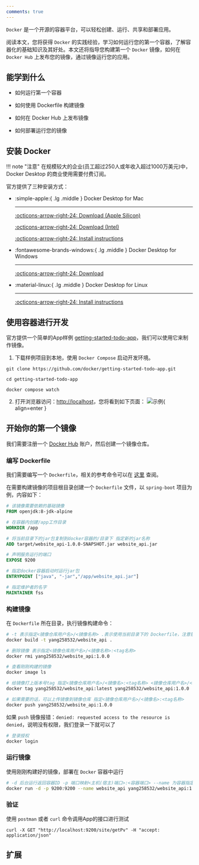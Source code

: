 ```yaml
---
comments: true
---
```


`Docker` 是一个开源的容器平台，可以轻松创建、运行、共享和部署应用。

阅读本文，您将获得 `Docker` 的实践经验，学习如何运行您的第一个容器，了解容器化的基础知识及其好处。本文还将指导您构建第一个 `Docker` 镜像，如何在 `Docker Hub` 上发布您的镜像，通过镜像运行您的应用。

## 能学到什么

* 如何运行第一个容器

* 如何使用 Dockerfile 构建镜像

* 如何在 Docker Hub 上发布镜像

* 如何部署运行您的镜像

## 安装 Docker

!!! note "注意"
    在规模较大的企业(员工超过250人或年收入超过1000万美元)中，Docker Desktop 的商业使用需要付费订阅。

官方提供了三种安装方式：

<div class="grid cards" markdown>

-   :simple-apple:{ .lg .middle } Docker Desktop for Mac

    ---

    [:octicons-arrow-right-24: Download (Apple Silicon)](https://desktop.docker.com/mac/main/arm64/Docker.dmg?utm_source=docker&utm_medium=webreferral&utm_campaign=docs-driven-download-mac-arm64&_gl=1*xzml4r*_ga*MTI2MjgyNjgwMy4xNzIwNjgzMzc2*_ga_XJWPQMJYHQ*MTcyMDY4MzM3Ni4xLjEuMTcyMDY4NzcyNy42MC4wLjA.)

    [:octicons-arrow-right-24: Download (Intel)](https://desktop.docker.com/mac/main/amd64/Docker.dmg?utm_source=docker&utm_medium=webreferral&utm_campaign=docs-driven-download-mac-amd64&_gl=1*12sny4l*_ga*MTI2MjgyNjgwMy4xNzIwNjgzMzc2*_ga_XJWPQMJYHQ*MTcyMDY4MzM3Ni4xLjEuMTcyMDY4NzcyNy42MC4wLjA.)

    [:octicons-arrow-right-24: Install instructions](https://docs.docker.com/desktop/install/mac-install)

-   :fontawesome-brands-windows:{ .lg .middle } Docker Desktop for Windows

    ---

    [:octicons-arrow-right-24: Download](https://desktop.docker.com/win/main/amd64/Docker%20Desktop%20Installer.exe?utm_source=docker&utm_medium=webreferral&utm_campaign=docs-driven-download-windows&_gl=1*1uket0f*_ga*MTI2MjgyNjgwMy4xNzIwNjgzMzc2*_ga_XJWPQMJYHQ*MTcyMDY4MzM3Ni4xLjEuMTcyMDY4NzcyNy42MC4wLjA.)

-   :material-linux:{ .lg .middle } Docker Desktop for Linux

    ---

    [:octicons-arrow-right-24: Install instructions](https://docs.docker.com/desktop/install/linux-install/)

</div>

## 使用容器进行开发

官方提供一个简单的App样例 [getting-started-todo-app](https://github.com/docker/getting-started-todo-app)，我们可以使用它来制作镜像。

1. 下载样例项目到本地，使用 `Docker Compose` 启动开发环境。
```
git clone https://github.com/docker/getting-started-todo-app.git

cd getting-started-todo-app

docker compose watch
```

2. 打开浏览器访问：[http://localhost](http://localhost)，您将看到如下页面：
![示例](https://docs.docker.com/guides/getting-started/images/develop-getting-started-app-first-launch.webp){ align=enter }

## 开始你的第一个镜像

我们需要注册一个 [Docker Hub](https://hub.docker.com/?_gl=1*jcs0vz*_ga*MTI2MjgyNjgwMy4xNzIwNjgzMzc2*_ga_XJWPQMJYHQ*MTcyMDY4MzM3Ni4xLjEuMTcyMDY4ODk5MS40Ny4wLjA.) 账户，然后创建一个镜像仓库。

### 编写 Dockerfile

我们需要编写一个 `Dockerfile`，相关的参考命令可以在 [这里](https://docs.docker.com/reference/dockerfile/) 查阅。

在需要构建镜像的项目根目录创建一个 `Dockerfile` 文件，以 `spring-boot` 项目为例，内容如下：
```dockerfile title="Dockerfile"
# 该镜像需要依赖的基础镜像
FROM openjdk:8-jdk-alpine

# 在容器内创建/app工作目录
WORKDIR /app

# 将当前目录下的jar包复制到docker容器的/目录下 指定新的jar名称
ADD target/website_api-1.0.0-SNAPSHOT.jar website_api.jar

# 声明服务运行的端口
EXPOSE 9200

# 指定docker容器启动时运行jar包
ENTRYPOINT ["java", "-jar","/app/website_api.jar"]

# 指定维护者的名字
MAINTAINER fss
```

### 构建镜像

在 `Dockerfile` 所在目录，执行镜像构建命令：
```bash
# -t 表示指定<镜像仓库用户名>/<镜像名称> .表示使用当前目录下的 Dockerfile，注意镜像名称不要有短横杠，貌似无法识别
docker build -t yang258532/website_api .

# 删除镜像 表示指定<镜像仓库用户名>/<镜像名称>:<tag名称>
docker rmi yang258532/website_api:1.0.0

# 查看刚刚构建的镜像
docker image ls

# 给镜像打上版本号tag 指定<镜像仓库用户名>/<镜像名>:<tag名称> <镜像仓库用户名>/<镜像名>:<要打的tag名称>
docker tag yang258532/website_api:latest yang258532/website_api:1.0.0

# 如果需要的话，可以上传镜像到镜像仓库 指定<镜像仓库用户名>/<镜像名>:<tag名称>
docker push yang258532/website_api:1.0.0
```

如果 `push` 镜像报错：```denied: requested access to the resource is denied```，说明没有权限，我们登录一下就可以了

```bash
# 登录授权
docker login
```

### 运行镜像

使用刚刚构建好的镜像，部署在 `Docker` 容器中运行

```bash
# -d 后台运行返回容器ID -p 端口映射<主机(宿主)端口>:<容器端口> --name 为容器指定一个名称 <镜像名称>
docker run -d -p 9200:9200 --name website_api yang258532/website_api:1.0.0
```

### 验证

使用 `postman` 或者 `curl` 命令调用App的接口进行测试

```
curl -X GET "http://localhost:9200/site/getPv" -H "accept: application/json"
```

## 扩展

